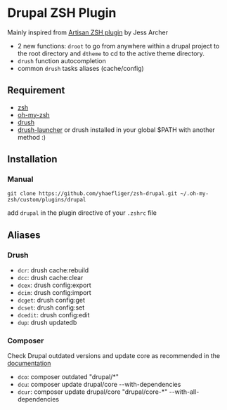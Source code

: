 # Drupal ZSH Plugin

Mainly inspired from [Artisan ZSH plugin](https://github.com/jessarcher/zsh-artisan) by Jess Archer

* 2 new functions: `droot` to go from anywhere within a drupal project to the root directory and `dtheme` to cd to the active theme directory.
* `drush` function autocompletion
* common `drush` tasks aliases (cache/config) 

## Requirement

* [zsh](https://www.zsh.org/)
* [oh-my-zsh](https://ohmyz.sh/)
* [drush](https://www.drush.org/)
* [drush-launcher](https://github.com/drush-ops/drush-launcher) or drush installed in your global $PATH with another method :)

## Installation

### Manual

```
git clone https://github.com/yhaefliger/zsh-drupal.git ~/.oh-my-zsh/custom/plugins/drupal
```

add `drupal` in the plugin directive of your `.zshrc` file

## Aliases

### Drush

* `dcr`: drush cache:rebuild
* `dcc`: drush cache:clear
* `dcex`: drush config:export
* `dcim`: drush config:import
* `dcget`: drush config:get
* `dcset`: drush config:set
* `dcedit`: drush config:edit
* `dup`: drush updatedb

### Composer

Check Drupal outdated versions and update core as recommended in the [documentation](https://www.drupal.org/docs/updating-drupal/updating-drupal-core-via-composer)

* `dco`: composer outdated "drupal/*"
* `dcu`: composer update drupal/core --with-dependencies
* `dcur`: composer update drupal/core "drupal/core-*" --with-all-dependencies
